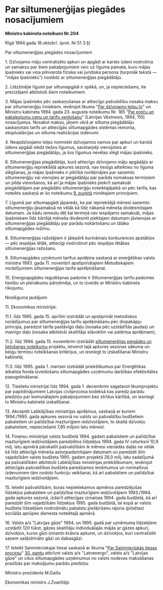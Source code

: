 # Par siltumenerģijas piegādes nosacījumiem
**Ministru kabineta noteikumi Nr.204**

Rīgā 1994.gada 18.oktobrī. (prot. Nr.51 3.§)

Par siltumenerģijas piegādes nosacījumiem

1\. Dzīvojamo māju centralizēto apkuri un apgādi ar karsto ūdeni nodrošina un samaksu par šiem pakalpojumiem veic uz līguma pamata, kuru mājas īpašnieks vai viņa pilnvarota fiziska vai juridiska persona (turpmāk tekstā — "mājas īpašnieks") noslēdz ar siltumenerģijas piegādātāju.

2\. Līdzšinējie līgumi par siltumapgādi ir spēkā, un, ja nepieciešams, tie precizējami atbilstoši šiem noteikumiem.

3\. Mājas īpašnieks pēc saskaņošanas ar attiecīgo pašvaldību nosaka maksu par siltumenerģiju īrniekiem, ievērojot likuma "[Par dzīvojamo telpu īri](https://likumi.lv/ta/id/56863-par-dzivojamo-telpu-iri)" un Ministru kabineta 1994. gada 23. augusta noteikumu Nr. 185 "[Par preču un pakalpojumu cenu un tarifu veidošanu](https://likumi.lv/ta/id/57540-par-precu-un-pakalpojumu-cenu-un-tarifu-veidosanu)" (Latvijas Vēstnesis, 1994, 110) nosacījumus. Nosakot maksu, jāņem vērā ar siltuma piegādātāju saskaņotais tarifs un attiecīgās siltumapgādes sistēmas remonta, ekspluatācijas un siltuma realizācijas izdevumi.

4\. Neapdzīvojamo telpu nomnieki dzīvojamos namos par apkuri un karstā ūdens apgādi slēdz tiešos līgumus, savstarpēji vienojoties ar siltumenerģijas piegādātāju, ja šos līgumus nevēlas slēgt mājas īpašnieks.

6\. Siltumenerģijas piegādātājs, kurš attiecīgo dzīvojamo māju apgādājis ar siltumenerģiju iepriekšēļā apkures sezonā, nav tiesīgs atteikties no līguma slēgšanas, ja mājas īpašnieks ir pilnībā norēķinājies par saņemto siltumenerģiju vai vienojies ar piegādātāju par parāda nomaksas termiņiem un pilda vienošanos, kā arī ja mājas īpašnieks piekrīt samaksāt piegādātājam par piegādāto siltumenerģiju noteiktajājaikā un pēc tarifa, kas noteikts saskaņā ar šo noteikumu [9\. punktā](https://likumi.lv/ta/id/57663#p9) minētajiem principiem.

7\. Līgumā par siltumapgādi jāparedz, ka par iepriekšējā mēnesī saņemto siltumenerģiju jāsamaksā ne vēlāk kā līdz nākamā mēneša divdesmitajam datumam. Ja kādu iemeslu dēļ šai termiņā nav iespējams samaksāt, mājas īpašniekam līdz kārtējā mēneša divdesmit piektajam datumam jāvienojas ar siltumenerģijas piegādātāju par parādu nokārtošanu un tālāko siltumapgādes režīmu.

8\. Siltumenerģijas ražotājiem ir jāiepērk kurināmais konkurences apstākļos — pēc iespējas lētāk, attiecīgi nodrošinot pēc iespējas lētākas siltumenerģijas ražošanu.

9\. Siltumapgādes uzņēmumi tarifus aprēķina saskaņā ar enerģētikas valsts ministra 1993. gada 11. novembrī apstiprinātajiem Metodiskajiem norādījumiem siltumenerģijas tarifa aprēķināšanai.

10\. Energoapgādes regulēšanas padome ir Siltumenerģijas tarifu padomes tiesību un pienākumu pārņēmēja, un to izveido ar Ministru kabineta rīkojumu.

Noslēguma jautājumi

11\. Ekonomikas ministrijai:

11.1. līdz 1995. gada 15. aprīlim izstrādāt un apstiprināt metodiskos norādījumus par siltumenerģijas tarifu aprēķināšanu pēc divpakāpju principa, paredzot tarifa pastāvīgo daļu (nosaka pēc uzstādītās jaudas) un mainīgo daļu (nosaka atbilstoši skaitītāja stāvoklim vai patēriņa aprēķinam);

11.2. līdz 1994. gada 15. novembrim izstrādāt [siltumenerģijas piegādes un lietošanas noteikumu](https://likumi.lv/ta/id/34113-siltumenergijas-piegades-un-lietosanas-noteikumi) projektu, ietverot tajā apkures sezonas sākuma un beigu termiņu noteikšanas kritērijus, un iesniegt to izskatīšanai Ministru kabinetā;

11.3. līdz 1995. gada 1. martam izstrādāt priekšlikumus par Enerģētikas atbalsta fonda izveidošanu siltumapgādes uzņēmumu darbības efektivitātes paaugstināšanai.

12\. Tieslietu ministrijai līdz 1994. gada 1. decembrim sagatavot likumprojektu par papildinājumiem Latvijas civilprocesa kodeksā kas paredz parādu piedziņu par komunālajiem pakalpojumiem bez strīdus kārtībā, un iesniegt to Ministru kabinetā izskatīšanai.

13\. Akceptēt Labklājības ministrijas aprēķinus, saskaņā ar kuriem 1994./1995. gada apkures sezonā no valsts un pašvaldību budžetiem pabalstiem un palīdzībai mazturīgiem iedzīvotājiem, to skaitā dzīvokļu pabalstiem, nepieciešami 7,85 miljoni latu mēnesī.

14\. Finansu ministrijai valsts budžetā 1994. gadam pabalstiem un palīdzībai mazturīgiem iedzīvotājiem paredzētos līdzekļus 1994. gada IV ceturksnī 10,9 milj. latu apmērā pārskaitīt pašvaldībām ik mēnesi vienādās daļās ne vēlāk kā līdz attiecīgā mēneša astoņpadsmitajam datumam un paredzēt šīm vajadzībām valsts budžeta 1995. gadam projektā 26,0 milj. latu sadalījumā pa pašvaldībām atbilstoši Labklājības ministrijas priekšlikumam, ievērojot attiecīgās pašvaldības budžeta paredzamos ieņēmumus un normatīvus izdevumiem tām nodoto funkciju veikšanai, kā arī pabalstiem un palīdzībai mazturīgiem iedzīvotājiem.

15\. Ieteikt pašvaldībām, kuras nepietiekamos apmēros paredzējušas līdzekļus pabalstiem un palīdzībai mazturīgiem iedzīvotājiem 1993./1994. gada apkures sezonā, izdarīt attiecīgas izmaiņas 1994. gada budžetā, kā arī paredzēt šīm vajadzībām līdzekļus 1995. gada budžetā, lai kopā ar valsts budžeta līdzekļiem nodrošinātu pabalstu piešķiršanu rajona (pilsētas) sociālās aprūpes dienesta noteiktajā apmērā.

16\. Valsts a/s "Latvijas gāze" 1994. un 1995. gadā par uznēmuma līdzekļiem uzstādīt 120 tūkst, gāzes skaitītāju individuālajās mājās ar gāzes apkuri, dzīvokļos, kuros gāzi izmanto krāsns apkurei, un dzīvokļos, kuri centralizēti saņem sašķidrināto gāzi un dabasgāzi.

17\. Ieteikt Saimnieciskajai tiesai saskaņā ar likuma "[Par Saimnieciskās tiesas procesu](https://likumi.lv/ta/id/70521-par-saimnieciskas-tiesas-procesu)" [30\. pantu](https://likumi.lv/ta/id/70521-par-saimnieciskas-tiesas-procesu#p30) atbrīvot valsts a/s "Latvenergo", valsts a/s "Latvijas gāze" un citus siltumapgādes uzņēmumus no valsts nodevas maksāšanas prasībās par maksājumu parādu piedziņu.

Ministru prezidents M.Gailis

Ekonomikas ministrs J.Zvanītājs
